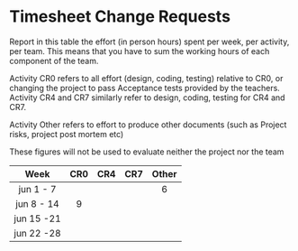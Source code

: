 # Timesheet Change Requests

Report in this table the effort (in person hours) spent per week, per activity, per team. 
This means that you have to sum the working hours of each component of the team.

Activity CR0 refers to all effort (design, coding, testing) relative to CR0, or changing the project to pass Acceptance tests provided by the teachers.
Activity CR4 and CR7 similarly refer to design, coding, testing for CR4 and CR7.

Activity Other refers to effort to produce other documents (such as Project risks, project post mortem etc)


These figures will not be used to evaluate neither the project nor the team

| Week | CR0 | CR4  | CR7  | Other |
|:-----------:|:--------:|:-----------:|:-----------:|:----------:|
| jun 1 -  7 |   |  |  | 6 | 
| jun 8 - 14 | 9 |  |  |   |
| jun 15 -21 |   |  |  |   |
| jun 22 -28 |   |  |  |   |

